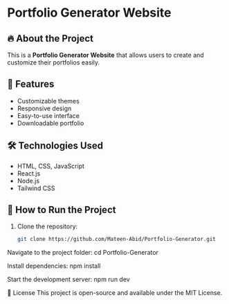 # Portfolio Generator Website

## 🔥 About the Project  
This is a **Portfolio Generator Website** that allows users to create and customize their portfolios easily.  

## 🚀 Features  
- Customizable themes  
- Responsive design  
- Easy-to-use interface  
- Downloadable portfolio  

## 🛠️ Technologies Used  
- HTML, CSS, JavaScript  
- React.js  
- Node.js  
- Tailwind CSS  

## 📌 How to Run the Project  
1. Clone the repository:  
   ```sh
   git clone https://github.com/Mateen-Abid/Portfolio-Generator.git
Navigate to the project folder:
cd Portfolio-Generator

Install dependencies:
npm install

Start the development server:
npm run dev

📜 License
This project is open-source and available under the MIT License.
